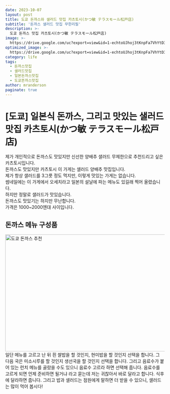 ```yaml
---
date: 2023-10-07
layout: post
title: 도쿄 돈까스와 샐러드 맛집 카츠토시(かつ敏 テラスモール松戸店)
subtitle: '돈까스 샐러드 맛집 무한리필'
description: >-
  도쿄 돈까스 맛집 카츠토시(かつ敏 テラスモール松戸店)
image: >-
  https://drive.google.com/uc?export=view&id=1-echtoUJhoj3tKnpFa7VhYtD3oXUCSuX
optimized_image: >-
  https://drive.google.com/uc?export=view&id=1-echtoUJhoj3tKnpFa7VhYtD3oXUCSuX
category: life
tags:
  - 돈까스맛집
  - 샐러드맛집
  - 일본돈까스맛집
  - 도쿄똔까스맛집
author: mranderson
paginate: true
---
```

# [도쿄] 일본식 돈까스, 그리고 맛있는 샐러드 맛집 카츠토시(かつ敏 テラスモール松戸店)
제가 개인적으로 돈까스도 맛있지만 신선한 양배추 샐러드 무제한으로 추천드리고 싶은 카츠토시입니다.  
돈까스도 맛있지만 카츠토시 이 가게는 샐러드 양배추 맛집입니다.  
제가 항상 샐러드를 3그릇 정도 먹지만, 이렇게 맛있는 가게는 없습니다.  
썸네일에는 이 가게에서 오세치라고 일본의 설날에 파는 메뉴도 있길래 찍어 올렸습니다.  
하지만 정말로 샐러드가 맛있습니다.  
돈까스도 맛있기는 하지만 무난합니다.  
가격은 1000~2000엔대 사이입니다.  

## 돈까스 메뉴 구성품
<img src="https://drive.google.com/uc?export=view&id=1LyfnySrsaYPJ7KWZt5HBwT1ySVbOcs0C"  width="700" height="370" alt="도쿄 돈까스 추천">
일단 메뉴를 고르고 난 뒤 흰 쌀밥을 할 것인지, 현미밥을 할 것인지 선택을 합니다.  
그 다음 국은 미소시루를 할 것인지 생선국을 할 것인지 선택을 합니다.  
그리고 음료수가 붙어 있는 런치 메뉴를 골랐을 수도 있으니 음료수 고르라 하면 선택해 줍니다.  
음료수를 고르게 되면 언제 준비하면 될거냐 라고 묻는데 저는 귀찮아서 바로 달라고 합니다.  
식후에 달라하면 줍니다.  
그리고 밥과 샐러드는 점원에게 말하면 더 받을 수 있으니, 샐러드는 많이 먹어 봅시다!